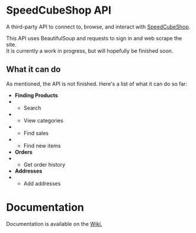 # SpeedCubeShop API
A third-party API to connect to, browse, and interact with [SpeedCubeShop](https://speedcubeshop.com/).

This API uses BeautifulSoup and requests to sign in and web scrape the site.  
It is currently a work in progress, but will hopefully be finished soon.

## What it can do

As mentioned, the API is not finished. Here's a list of what it can do so far:  

- **Finding Products**
- - Search
- - View categories
- - Find sales
- - Find new items
- **Orders**
- - Get order history
- **Addresses**
- - Add addresses

# Documentation
Documentation is available on the [Wiki.](https://github.com/MysteryBlokHed/scsapi/wiki)